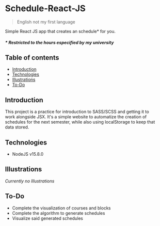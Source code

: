 # Schedule-React-JS
> English not my first language

Simple React JS app that creates an schedule\* for you.

##### \* Restricted to the hours especified by my university

## Table of contents
- [Introduction](#introduction)
- [Technologies](#technologies)
- [Illustrations](#illustrations)
- [To-Do](#to-do)

## Introduction
This project is a practice for introduction to SASS/SCSS and getting it to work alongside JSX. It's a simple website to automatize the creation of schedules for the next semester, while also using localStorage to keep that data stored.

## Technologies
- NodeJS v15.8.0

## Illustrations
_Currently no Illustrations_

## To-Do
- Complete the visualization of courses and blocks
- Complete the algorithm to generate schedules
- Visualize said generated schedules